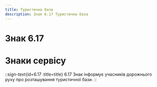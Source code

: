 ```yaml
---
title: Туристична база
description: Знак 6.17 Туристична база
---
```

# Знак 6.17
# Знаки сервісу
::sign-text{id=6.17 :title=title}
6.17 Знак інформує учасників дорожнього руху про розташування туристичної бази.
::